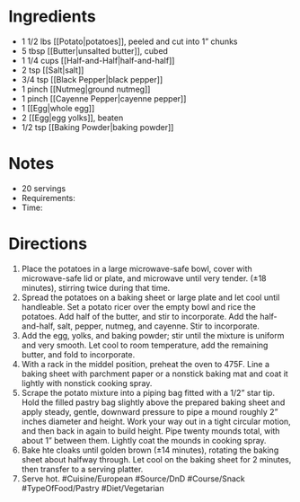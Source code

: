 # Ingredients
- 1 1/2 lbs [[Potato|potatoes]], peeled and cut into 1” chunks
- 5 tbsp [[Butter|unsalted butter]], cubed
- 1 1/4 cups [[Half-and-Half|half-and-half]]
- 2 tsp [[Salt|salt]]
- 3/4 tsp [[Black Pepper|black pepper]]
- 1 pinch [[Nutmeg|ground nutmeg]]
- 1 pinch [[Cayenne Pepper|cayenne pepper]]
- 1 [[Egg|whole egg]]
- 2 [[Egg|egg yolks]], beaten
- 1/2 tsp [[Baking Powder|baking powder]]
# Notes
- 20 servings
- Requirements:
- Time: 
# Directions
1. Place the potatoes in a large microwave-safe bowl, cover with microwave-safe lid or plate, and microwave until very tender. (±18 minutes), stirring twice during that time.
2. Spread the potatoes on a baking sheet or large plate and let cool until handleable. Set a potato ricer over the empty bowl and rice the potatoes. Add half of the butter, and stir to incorporate. Add the half-and-half, salt, pepper, nutmeg, and cayenne. Stir to incorporate.
3. Add the egg, yolks, and baking powder; stir until the mixture is uniform and very smooth. Let cool to room temperature, add the remaining butter, and fold to incorporate.
4. With a rack in the middel position, preheat the oven to 475F. Line a baking sheet with parchment paper or a nonstick baking mat and coat it lightly with nonstick cooking spray.
5. Scrape the potato mixture into a piping bag fitted with a 1/2” star tip. Hold the filled pastry bag slightly above the prepared baking sheet and apply steady, gentle, downward pressure to pipe a mound roughly 2” inches diameter and height. Work your way out in a tight circular motion, and then back in again to build height. Pipe twenty mounds total, with about 1” between them. Lightly coat the mounds in cooking spray.
6. Bake hte cloaks until golden brown (±14 minutes), rotating the baking sheet about halfway through. Let cool on the baking sheet for 2 minutes, then transfer to a serving platter.
7. Serve hot.
#Cuisine/European #Source/DnD #Course/Snack #TypeOfFood/Pastry #Diet/Vegetarian  